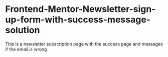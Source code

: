 # Frontend-Mentor-Newsletter-sign-up-form-with-success-message-solution
This is a newsletter subscription page with the success page and messages if the email is wrong
